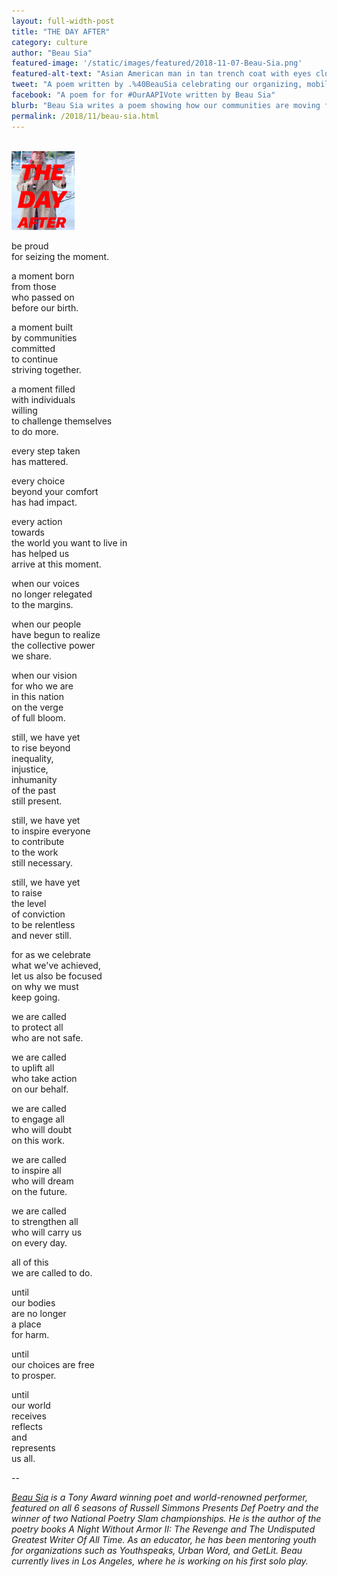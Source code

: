 ```yaml
---
layout: full-width-post
title: "THE DAY AFTER"
category: culture
author: "Beau Sia"
featured-image: '/static/images/featured/2018-11-07-Beau-Sia.png'
featured-alt-text: "Asian American man in tan trench coat with eyes closed holds a microphone speaking passionately"
tweet: "A poem written by .%40BeauSia celebrating our organizing, mobilizing, and political power on Election Day and long after %23OurAAPIVote"
facebook: "A poem for for #OurAAPIVote written by Beau Sia"
blurb: "Beau Sia writes a poem showing how our communities are moving forward after Election Day"
permalink: /2018/11/beau-sia.html
---
```

<br>
<img src="/static/images/featured/2018-11-07-Beau-Sia.png" height="20%" width="20%">

be proud<br>
for seizing the moment.<br>

a moment born<br>
from those<br>
who passed on<br>
before our birth.<br>

a moment built<br>
by communities<br>
committed<br>
to continue<br>
striving together.<br>

a moment filled<br>
with individuals<br>
willing<br>
to challenge themselves<br>
to do more.<br>

every step taken<br>
has mattered.<br>

every choice<br>
beyond your comfort<br>
has had impact.<br>

every action<br>
towards<br>
the world you want to live in<br>
has helped us<br>
arrive at this moment.<br>

when our voices<br>
no longer relegated<br>
to the margins.<br>

when our people<br>
have begun to realize<br>
the collective power<br>
we share.<br>

when our vision<br>
for who we are<br>
in this nation<br>
on the verge<br>
of full bloom.<br>

still, we have yet<br>
to rise beyond<br>
inequality,<br>
injustice,<br>
inhumanity<br>
of the past<br>
still present.<br>

still, we have yet<br>
to inspire everyone<br>
to contribute<br>
to the work<br>
still necessary.<br>

still, we have yet<br>
to raise<br>
the level<br>
of conviction<br>
to be relentless<br>
and never still.<br>

for as we celebrate<br>
what we've achieved,<br>
let us also be focused<br>
on why we must<br>
keep going.<br>

we are called<br>
to protect all<br>
who are not safe.<br>

we are called<br>
to uplift all<br>
who take action<br>
on our behalf.<br>

we are called<br>
to engage all<br>
who will doubt<br>
on this work.<br>

we are called<br>
to inspire all<br>
who will dream<br>
on the future.<br>

we are called<br>
to strengthen all<br>
who will carry us<br>
on every day.<br>

all of this<br>
we are called to do.<br>

until<br>
our bodies<br>
are no longer<br>
a place<br>
for harm.<br>

until<br>
our choices are free<br>
to prosper.<br>

until<br>
our world<br>
receives<br>
reflects<br>
and<br>
represents<br>
us all.<br>

--

<i><a href="http://www.beausia.com/">Beau Sia</a> is a Tony Award winning poet and world-renowned performer, featured on all 6 seasons of Russell Simmons Presents Def Poetry and the winner of two National Poetry Slam championships. He is the author of the poetry books A Night Without Armor II: The Revenge and The Undisputed Greatest Writer Of All Time. As an educator, he has been mentoring youth for organizations such as Youthspeaks, Urban Word, and GetLit. Beau currently lives in Los Angeles, where he is working on his first solo play.</i>
